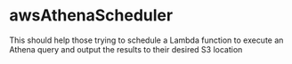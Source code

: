 # awsAthenaScheduler
This should help those trying to schedule a Lambda function to execute an Athena query and output the results to their desired S3 location
